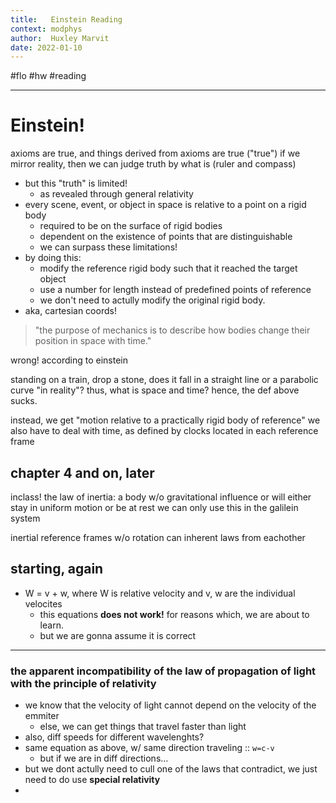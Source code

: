 ```yaml
---
title:   Einstein Reading
context: modphys
author:  Huxley Marvit
date: 2022-01-10
---
```


#flo #hw #reading

***

# Einstein!

axioms are true, and things derived from axioms are true ("true")
if we mirror reality, then we can judge truth by what is (ruler and compass)
- but this "truth" is limited!
	- as revealed through general relativity
- every scene, event, or object in space is relative to a point on a rigid body
	- required to be on the surface of rigid bodies
	- dependent on the existence of points that are distinguishable
	-  we can surpass these limitations!
-  by doing this:
	- modify the reference rigid body such that it reached the target object
	- use a number for length instead of predefined points of reference
	- we don't need to actully modify the original rigid body.
- aka, cartesian coords!

> "the purpose of mechanics is to describe how bodies change their position in space with time."

wrong! according to einstein

standing on a train, drop a stone, does it fall in a straight line or a parabolic curve "in reality"?
thus, what is space and time? hence, the def above sucks.

instead, we get "motion relative to a practically rigid body of reference"
we also have to deal with time, as defined by clocks located in each reference frame

## chapter 4 and on, later
inclass!
the law of inertia: a body w/o gravitational influence or will either stay in uniform motion or be at rest
we can only use this in the galilein system



inertial reference frames w/o rotation can inherent laws from eachother




## starting, again

- W = v + w, where W is relative velocity and v, w are the individual velocites
	- this equations **does not work!** for reasons which, we are about to learn.
	- but we are gonna assume it is correct

***

### the apparent incompatibility of the law of propagation of light with the principle of relativity

- we know that the velocity of light cannot depend on the velocity of the emmiter
	- else, we can get things that travel faster than light
- also, diff speeds for different wavelenghts?
- same equation as above, w/ same direction traveling :: `w=c-v`
	- but if we are in diff directions... 
- but we dont actully need to cull one of the laws that contradict, we just need to do use **special relativity**
- 




















